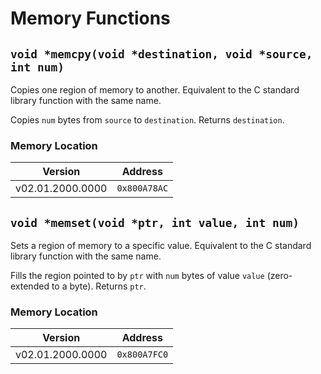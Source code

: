 # Memory Functions
## `void *memcpy(void *destination, void *source, int num)`
Copies one region of memory to another. Equivalent to the C standard library function with the same name.

Copies `num` bytes from `source` to `destination`. Returns `destination`.

### Memory Location
| Version | Address |
| --- | --- |
| v02.01.2000.0000 | `0x800A78AC` |

## `void *memset(void *ptr, int value, int num)`
Sets a region of memory to a specific value. Equivalent to the C standard library function with the same name.

Fills the region pointed to by `ptr` with `num` bytes of value `value` (zero-extended to a byte). Returns `ptr`.

### Memory Location
| Version | Address |
| --- | --- |
| v02.01.2000.0000 | `0x800A7FC0` |
